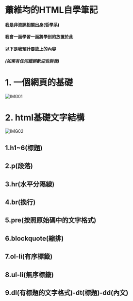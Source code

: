 # 蕭維均的HTML自學筆記
#### 我是非資訊相關出身(哲學系)
#### 我會一面學習一面將學到的放置於此
#### 以下是我預計要放上的內容
##### (如果有任何錯誤歡迎告訴我)
# 1. 一個網頁的基礎
![IMG01](https://github.com/AlexTrinityBlock/HTML-is-Good-/blob/master/resource/base_1.png?raw=true)
# 2. html基礎文字結構
![IMG02](https://github.com/AlexTrinityBlock/HTML-is-Good-/blob/master/resource/webtext.png?raw=true)
## 1.h1~6(標題)
## 2.p(段落)
## 3.hr(水平分隔線)
## 4.br(換行)
## 5.pre(按照原始碼中的文字格式)
## 6.blockquote(縮排)
## 7.ol-li(有序標籤)
## 8.ul-li(無序標籤)
## 9.dl(有標題的文字格式)-dt(標題)-dd(內文)
